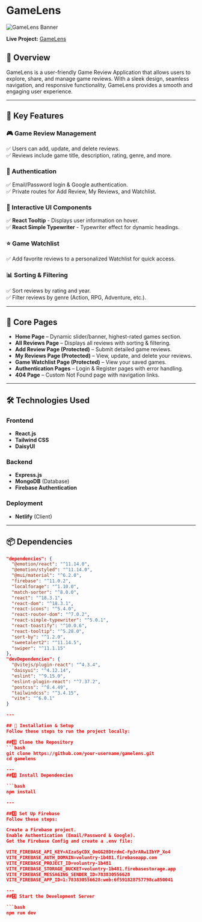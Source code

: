 # GameLens  

![GameLens Banner](https://i.ibb.co.com/wF3Mqkms/gamelens-2.png)  

**Live Project:** [GameLens](https://gamelens.netlify.app/)  

## 📌 Overview  
GameLens is a user-friendly Game Review Application that allows users to explore, share, and manage game reviews. With a sleek design, seamless navigation, and responsive functionality, GameLens provides a smooth and engaging user experience.  

---



## 🚀 Key Features  

### 🎮 Game Review Management  
✅ Users can add, update, and delete reviews.  
✅ Reviews include game title, description, rating, genre, and more.  

### 🔑 Authentication  
✅ Email/Password login & Google authentication.  
✅ Private routes for Add Review, My Reviews, and Watchlist.  

### 🎨 Interactive UI Components  
✅ **React Tooltip** - Displays user information on hover.  
✅ **React Simple Typewriter** - Typewriter effect for dynamic headings.  

### ⭐ Game Watchlist  
✅ Add favorite reviews to a personalized Watchlist for quick access.  

### 📊 Sorting & Filtering  
✅ Sort reviews by rating and year.  
✅ Filter reviews by genre (Action, RPG, Adventure, etc.).  

---

## 📄 Core Pages  

- **Home Page** – Dynamic slider/banner, highest-rated games section.  
- **All Reviews Page** – Displays all reviews with sorting & filtering.  
- **Add Review Page (Protected)** – Submit detailed game reviews.  
- **My Reviews Page (Protected)** – View, update, and delete your reviews.  
- **Game Watchlist Page (Protected)** – View your saved games.  
- **Authentication Pages** – Login & Register pages with error handling.  
- **404 Page** – Custom Not Found page with navigation links.  

---

## 🛠️ Technologies Used  
### Frontend  
- **React.js**  
- **Tailwind CSS**  
- **DaisyUI**  

### Backend  
- **Express.js**  
- **MongoDB** (Database)  
- **Firebase Authentication**  

### Deployment  
- **Netlify** (Client)  

---

## 📦 Dependencies  

```json
"dependencies": {
  "@emotion/react": "^11.14.0",
  "@emotion/styled": "^11.14.0",
  "@mui/material": "^6.2.0",
  "firebase": "^11.0.2",
  "localforage": "^1.10.0",
  "match-sorter": "^8.0.0",
  "react": "^18.3.1",
  "react-dom": "^18.3.1",
  "react-icons": "^5.4.0",
  "react-router-dom": "^7.0.2",
  "react-simple-typewriter": "^5.0.1",
  "react-toastify": "^10.0.6",
  "react-tooltip": "^5.28.0",
  "sort-by": "^1.2.0",
  "sweetalert2": "^11.14.5",
  "swiper": "^11.1.15"
},
"devDependencies": {
  "@vitejs/plugin-react": "^4.3.4",
  "daisyui": "^4.12.14",
  "eslint": "^9.15.0",
  "eslint-plugin-react": "^7.37.2",
  "postcss": "^8.4.49",
  "tailwindcss": "^3.4.15",
  "vite": "^6.0.1"
}

---

## 🔧 Installation & Setup
Follow these steps to run the project locally:

##1️⃣ Clone the Repository
```bash
git clone https://github.com/your-username/gamelens.git
cd gamelens

---
##2️⃣ Install Dependencies

```bash
npm install

---

##3️⃣ Set Up Firebase
Follow these steps:

Create a Firebase project.
Enable Authentication (Email/Password & Google).
Get the Firebase Config and create a .env file:

VITE_FIREBASE_API_KEY=AIzaSyCDX_OmGG28DtrdmC-Fp3rARw1IbYP_Xo4
VITE_FIREBASE_AUTH_DOMAIN=voluntry-1b481.firebaseapp.com
VITE_FIREBASE_PROJECT_ID=voluntry-1b481
VITE_FIREBASE_STORAGE_BUCKET=voluntry-1b481.firebasestorage.app
VITE_FIREBASE_MESSAGING_SENDER_ID=783830556628
VITE_FIREBASE_APP_ID=1:783830556628:web:6f591828757798ca850041

---
##4️⃣ Start the Development Server

```bash
npm run dev


